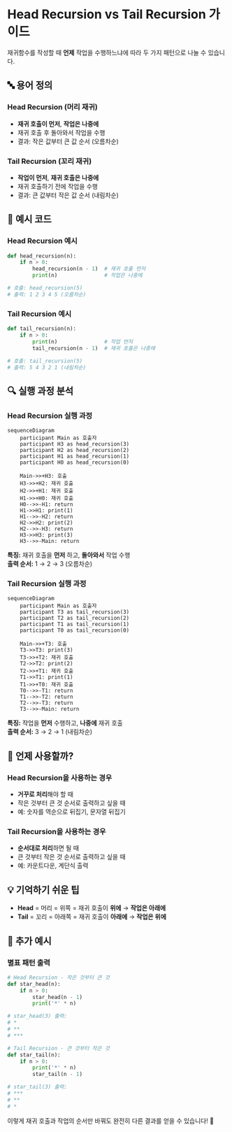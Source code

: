 # Head Recursion vs Tail Recursion 가이드

재귀함수를 작성할 때 **언제** 작업을 수행하느냐에 따라 두 가지 패턴으로 나눌 수 있습니다.

## 🔤 용어 정의

### Head Recursion (머리 재귀)
- **재귀 호출이 먼저**, **작업은 나중에**
- 재귀 호출 후 돌아와서 작업을 수행
- 결과: 작은 값부터 큰 값 순서 (오름차순)

### Tail Recursion (꼬리 재귀)  
- **작업이 먼저**, **재귀 호출은 나중에**
- 재귀 호출하기 전에 작업을 수행
- 결과: 큰 값부터 작은 값 순서 (내림차순)

## 📝 예시 코드

### Head Recursion 예시
```python
def head_recursion(n):
    if n > 0:
        head_recursion(n - 1)  # 재귀 호출 먼저
        print(n)               # 작업은 나중에

# 호출: head_recursion(5)
# 출력: 1 2 3 4 5 (오름차순)
```

### Tail Recursion 예시
```python
def tail_recursion(n):
    if n > 0:
        print(n)               # 작업 먼저
        tail_recursion(n - 1)  # 재귀 호출은 나중에

# 호출: tail_recursion(5)
# 출력: 5 4 3 2 1 (내림차순)
```

## 🔍 실행 과정 분석

### Head Recursion 실행 과정

```mermaid
sequenceDiagram
    participant Main as 호출자
    participant H3 as head_recursion(3)
    participant H2 as head_recursion(2)
    participant H1 as head_recursion(1)
    participant H0 as head_recursion(0)
    
    Main->>+H3: 호출
    H3->>+H2: 재귀 호출
    H2->>+H1: 재귀 호출
    H1->>+H0: 재귀 호출
    H0-->>-H1: return
    H1->>H1: print(1)
    H1-->>-H2: return
    H2->>H2: print(2)
    H2-->>-H3: return
    H3->>H3: print(3)
    H3-->>-Main: return
```

**특징:** 재귀 호출을 **먼저** 하고, **돌아와서** 작업 수행  
**출력 순서:** 1 → 2 → 3 (오름차순)

### Tail Recursion 실행 과정

```mermaid
sequenceDiagram
    participant Main as 호출자
    participant T3 as tail_recursion(3)
    participant T2 as tail_recursion(2)
    participant T1 as tail_recursion(1)
    participant T0 as tail_recursion(0)
    
    Main->>+T3: 호출
    T3->>T3: print(3)
    T3->>+T2: 재귀 호출
    T2->>T2: print(2)
    T2->>+T1: 재귀 호출
    T1->>T1: print(1)
    T1->>+T0: 재귀 호출
    T0-->>-T1: return
    T1-->>-T2: return
    T2-->>-T3: return
    T3-->>-Main: return
```

**특징:** 작업을 **먼저** 수행하고, **나중에** 재귀 호출  
**출력 순서:** 3 → 2 → 1 (내림차순)

## 🎯 언제 사용할까?

### Head Recursion을 사용하는 경우
- **거꾸로 처리**해야 할 때
- 작은 것부터 큰 것 순서로 출력하고 싶을 때
- 예: 숫자를 역순으로 뒤집기, 문자열 뒤집기

### Tail Recursion을 사용하는 경우  
- **순서대로 처리**하면 될 때
- 큰 것부터 작은 것 순서로 출력하고 싶을 때
- 예: 카운트다운, 계단식 출력

## 💡 기억하기 쉬운 팁

- **Head** = 머리 = 위쪽 = 재귀 호출이 **위에** → **작업은 아래에**
- **Tail** = 꼬리 = 아래쪽 = 재귀 호출이 **아래에** → **작업은 위에**

## 🌟 추가 예시

### 별표 패턴 출력
```python
# Head Recursion - 작은 것부터 큰 것
def star_head(n):
    if n > 0:
        star_head(n - 1)
        print('*' * n)

# star_head(3) 출력:
# *
# **  
# ***

# Tail Recursion - 큰 것부터 작은 것
def star_tail(n):
    if n > 0:
        print('*' * n)
        star_tail(n - 1)

# star_tail(3) 출력:
# ***
# **
# *
```

이렇게 재귀 호출과 작업의 순서만 바꿔도 완전히 다른 결과를 얻을 수 있습니다! 🎉